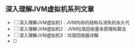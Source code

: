 

## 深入理解JVM虚拟机系列文章

- [ ] 深入理解JVM虚拟机1：JVM内存的结构与消失的永久代
- [ ] 深入理解JVM虚拟机2：JVM垃圾回收基本原理和算法
- [ ] 深入理解JVM虚拟机3：垃圾回收器详解
- [ ] 